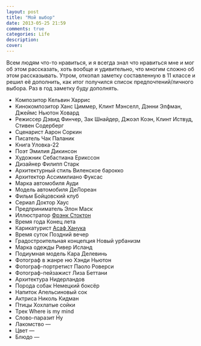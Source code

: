 ```yaml
---
layout: post
title: "Мой выбор"
date: 2013-05-25 21:59
comments: true
categories: Life
description: 
cover: 
---
```

Всем людям что-то нравиться, и я всегда знал что нравиться мне и мог об этом рассказать, хоть вообще и удивительно, что многим сложно об этом рассказывать. Утром, откопал заметку составленную в 11 классе и решил её дополнить, как итог получился список предпочтений/личного выбора. Раз в год заметку буду дополнять.

* Композитор		Кельвин Харрис
* Кинокомпозитор	Ханс Циммер, Клинт Мэнселл, Дэнни Элфман, Джеймс Ньютон Ховард	
* Режиссер		 Дэвид Финчер, Зак Шнайдер, Джоэл Коэн, Клинт Иствуд, Стивен Содерберг
* Сценарист		 Аарон Соркин
* Писатель		 Чак Паланик
* Книга			 Уловка-22		
* Поэт 			 Эмилия Дикинсон
* Художник		 Себастиана Ерикссон
* Дизайнер		 Филипп Старк
* Архитектурный стиль   Виленское барокко 
* Архитектор	 Ассимилиано Фуксас
* Марка автомобиля Ауди
* Модель автомобиля	 ДеЛореан
* Фильм 		 Бойцовский клуб
* Сериал	 	 Доктор Хаус
* Предприниматель		Элон Маск
* Иллюстратор	[Фрэнк Стоктон](http://www.frankstockton.com/)
* Время года	 Конец лета
* Карикатурист	 [Асаф Ханука](http://realistcomics.blogspot.ru)
* Время суток	 Поздний вечер
* Градостроительная концепция	Новый урбанизм
* Марка одежды			Ривер Исланд
* Подиумная модель		Кара Делевинь 
* Фотограф в жанре ню 	Хэнди Ньютон
* Фотограф-портретист	Паоло Роверси
* Фотограф-пейзажист	Лиза Беттани
* Архитектура	 Нидерландов		
* Порода собак 	 Немецкий боксёр		
* Напиток	Апельсиновый сок
* Актриса        Николь Кидман
* Птицы          Хохлатые сойки
* Трек           Where is my mind
* Слово-паразит  Ну
* Лакомство		—
* Цвет			—			
* Блюдо			—